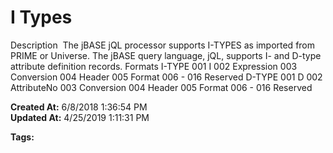 # I Types

Description  The jBASE jQL processor supports I-TYPES as imported from PRIME or Universe. The jBASE query language, jQL, supports I- and D-type attribute definition records. Formats I-TYPE 001 I 002 Expression 003 Conversion 004 Header 005 Format 006 - 016 Reserved D-TYPE 001 D 002 AttributeNo 003 Conversion 004 Header 005 Format 006 - 016 Reserved   

**Created At:** 6/8/2018 1:36:54 PM  
**Updated At:** 4/25/2019 1:11:31 PM  

**Tags:**
<badge text='attributes' vertical='middle' />
<badge text='jql' vertical='middle' />
